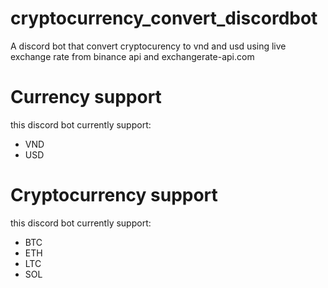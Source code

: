 # cryptocurrency_convert_discordbot
A discord bot that convert cryptocurency to vnd and usd using live exchange rate from binance api and exchangerate-api.com

# Currency support
this discord bot currently support:
- VND
- USD

# Cryptocurrency support
this discord bot currently support:
- BTC
- ETH
- LTC
- SOL
